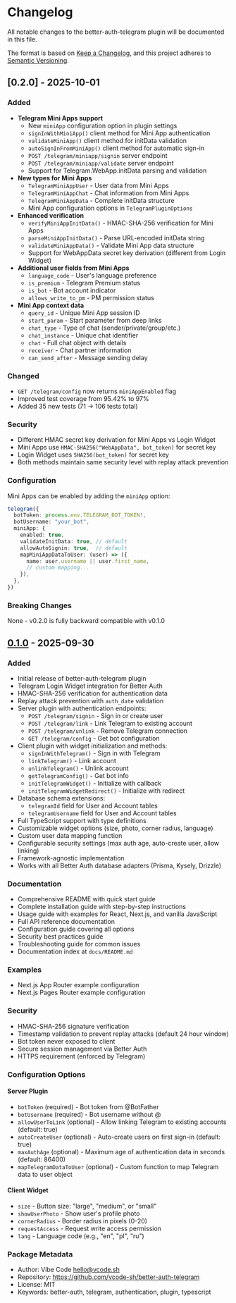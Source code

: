 # Changelog

All notable changes to the better-auth-telegram plugin will be documented in this file.

The format is based on [Keep a Changelog](https://keepachangelog.com/en/1.0.0/),
and this project adheres to [Semantic Versioning](https://semver.org/spec/v2.0.0.html).

## [0.2.0] - 2025-10-01

### Added

- **Telegram Mini Apps support**
  - New `miniApp` configuration option in plugin settings
  - `signInWithMiniApp()` client method for Mini App authentication
  - `validateMiniApp()` client method for initData validation
  - `autoSignInFromMiniApp()` client method for automatic sign-in
  - `POST /telegram/miniapp/signin` server endpoint
  - `POST /telegram/miniapp/validate` server endpoint
  - Support for Telegram.WebApp.initData parsing and validation
- **New types for Mini Apps**
  - `TelegramMiniAppUser` - User data from Mini Apps
  - `TelegramMiniAppChat` - Chat information from Mini Apps
  - `TelegramMiniAppData` - Complete initData structure
  - Mini App configuration options in `TelegramPluginOptions`
- **Enhanced verification**
  - `verifyMiniAppInitData()` - HMAC-SHA-256 verification for Mini Apps
  - `parseMiniAppInitData()` - Parse URL-encoded initData string
  - `validateMiniAppData()` - Validate Mini App data structure
  - Support for WebAppData secret key derivation (different from Login Widget)
- **Additional user fields from Mini Apps**
  - `language_code` - User's language preference
  - `is_premium` - Telegram Premium status
  - `is_bot` - Bot account indicator
  - `allows_write_to_pm` - PM permission status
- **Mini App context data**
  - `query_id` - Unique Mini App session ID
  - `start_param` - Start parameter from deep links
  - `chat_type` - Type of chat (sender/private/group/etc.)
  - `chat_instance` - Unique chat identifier
  - `chat` - Full chat object with details
  - `receiver` - Chat partner information
  - `can_send_after` - Message sending delay

### Changed

- `GET /telegram/config` now returns `miniAppEnabled` flag
- Improved test coverage from 95.42% to 97%
- Added 35 new tests (71 → 106 tests total)

### Security

- Different HMAC secret key derivation for Mini Apps vs Login Widget
- Mini Apps use `HMAC-SHA256("WebAppData", bot_token)` for secret key
- Login Widget uses `SHA256(bot_token)` for secret key
- Both methods maintain same security level with replay attack prevention

### Configuration

Mini Apps can be enabled by adding the `miniApp` option:

```typescript
telegram({
  botToken: process.env.TELEGRAM_BOT_TOKEN!,
  botUsername: "your_bot",
  miniApp: {
    enabled: true,
    validateInitData: true, // default
    allowAutoSignin: true,  // default
    mapMiniAppDataToUser: (user) => ({
      name: user.username || user.first_name,
      // custom mapping...
    }),
  },
})
```

### Breaking Changes

None - v0.2.0 is fully backward compatible with v0.1.0

## [0.1.0] - 2025-09-30

### Added

- Initial release of better-auth-telegram plugin
- Telegram Login Widget integration for Better Auth
- HMAC-SHA-256 verification for authentication data
- Replay attack prevention with `auth_date` validation
- Server plugin with authentication endpoints:
  - `POST /telegram/signin` - Sign in or create user
  - `POST /telegram/link` - Link Telegram to existing account
  - `POST /telegram/unlink` - Remove Telegram connection
  - `GET /telegram/config` - Get bot configuration
- Client plugin with widget initialization and methods:
  - `signInWithTelegram()` - Sign in with Telegram
  - `linkTelegram()` - Link account
  - `unlinkTelegram()` - Unlink account
  - `getTelegramConfig()` - Get bot info
  - `initTelegramWidget()` - Initialize with callback
  - `initTelegramWidgetRedirect()` - Initialize with redirect
- Database schema extensions:
  - `telegramId` field for User and Account tables
  - `telegramUsername` field for User and Account tables
- Full TypeScript support with type definitions
- Customizable widget options (size, photo, corner radius, language)
- Custom user data mapping function
- Configurable security settings (max auth age, auto-create user, allow linking)
- Framework-agnostic implementation
- Works with all Better Auth database adapters (Prisma, Kysely, Drizzle)

### Documentation

- Comprehensive README with quick start guide
- Complete installation guide with step-by-step instructions
- Usage guide with examples for React, Next.js, and vanilla JavaScript
- Full API reference documentation
- Configuration guide covering all options
- Security best practices guide
- Troubleshooting guide for common issues
- Documentation index at `docs/README.md`

### Examples

- Next.js App Router example configuration
- Next.js Pages Router example configuration

### Security

- HMAC-SHA-256 signature verification
- Timestamp validation to prevent replay attacks (default 24 hour window)
- Bot token never exposed to client
- Secure session management via Better Auth
- HTTPS requirement (enforced by Telegram)

### Configuration Options

#### Server Plugin

- `botToken` (required) - Bot token from @BotFather
- `botUsername` (required) - Bot username without @
- `allowUserToLink` (optional) - Allow linking Telegram to existing accounts (default: true)
- `autoCreateUser` (optional) - Auto-create users on first sign-in (default: true)
- `maxAuthAge` (optional) - Maximum age of authentication data in seconds (default: 86400)
- `mapTelegramDataToUser` (optional) - Custom function to map Telegram data to user object

#### Client Widget

- `size` - Button size: "large", "medium", or "small"
- `showUserPhoto` - Show user's profile photo
- `cornerRadius` - Border radius in pixels (0-20)
- `requestAccess` - Request write access permission
- `lang` - Language code (e.g., "en", "pl", "ru")

### Package Metadata

- Author: Vibe Code <hello@vcode.sh>
- Repository: https://github.com/vcode-sh/better-auth-telegram
- License: MIT
- Keywords: better-auth, telegram, authentication, plugin, typescript

[0.1.0]: https://github.com/vcode-sh/better-auth-telegram/releases/tag/v0.1.0
